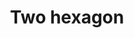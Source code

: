 ---
title: Two hexagon
tags: ["two", "hexagon", "double", "duo", "twin", "pair", "binary"]
icon: two-hexagon
svg: '<svg xmlns="http://www.w3.org/2000/svg" width="24" height="24" fill="none" viewBox="0 0 24 24" stroke-width="1.5" stroke-linecap="round" stroke-linejoin="round" stroke="currentColor"><path d="M9.5 10.337c0-3.116 4.615-3.116 4.615 0 0 2.351-3.015 4.38-4.615 5.663 0 0 3-.5 5 0"/><path d="M20.5 15.8V8.2a1.91 1.91 0 0 0-.944-1.645l-6.612-3.8a1.88 1.88 0 0 0-1.888 0l-6.612 3.8A1.895 1.895 0 0 0 3.5 8.2v7.602a1.91 1.91 0 0 0 .944 1.644l6.612 3.8a1.88 1.88 0 0 0 1.888 0l6.612-3.8A1.895 1.895 0 0 0 20.5 15.8"/></svg>'
---